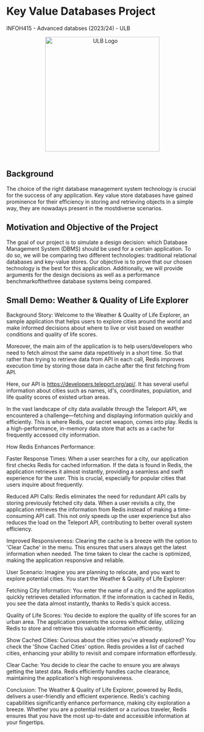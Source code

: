 
# Key Value Databases Project

INFOH415 - Advanced databses (2023/24) - ULB <br />

<div align="center">
    <img src="https://actus.ulb.be/medias/photo/logo-universite-libre-bruxelles_1661952138925-png?ID_FICHE=19524" alt="ULB Logo" width="300"/>
</div>

<br>

## Background
The choice of the right database management system technology is crucial for the success of any application. Key value store databases have gained prominence for their efficiency in storing and retrieving objects in a simple way, they are nowadays present in the mostdiverse scenarios.

## Motivation and Objective of the Project
The goal of our project is to simulate a design decision: which Database Management System (DBMS) should be used for a certain application. To do so, we will be comparing two different technologies: traditional relational databases and key-value stores. Our objective is to prove that our chosen technology is the best for this application. Additionally, we will provide arguments for the design decisions as well as a performance benchmarkofthethree database systems being compared.

## Small Demo: Weather & Quality of Life Explorer

Background Story:
Welcome to the Weather & Quality of Life Explorer,
an sample application that helps users to explore cities around the world
and make informed decisions about where to live or visit based on weather conditions and quality of life scores.

Moreover, the main aim of the application is to help users/developers who need to fetch almost the same data
repetitively in a short time. So that rather than trying to retrieve data from API in each call, Redis improves
execution time by storing those data in cache after the first fetching from API.

Here, our API is https://developers.teleport.org/api/. It has several useful information about cities such as names, 
id's, coordinates, population, and life quality scores of existed urban areas.

In the vast landscape of city data available through the Teleport API,
we encountered a challenge—fetching and displaying information quickly and efficiently.
This is where Redis, our secret weapon, comes into play. Redis is a high-performance,
in-memory data store that acts as a cache for frequently accessed city information.

How Redis Enhances Performance:

Faster Response Times:
When a user searches for a city, our application first checks Redis for cached information.
If the data is found in Redis, the application retrieves it almost instantly, providing a seamless and swift experience for the user.
This is crucial, especially for popular cities that users inquire about frequently.

Reduced API Calls:
Redis eliminates the need for redundant API calls by storing previously fetched city data.
When a user revisits a city, the application retrieves the information from Redis instead of making a time-consuming API call.
This not only speeds up the user experience but also reduces the load on the Teleport API,
contributing to better overall system efficiency.

Improved Responsiveness:
Clearing the cache is a breeze with the option to 'Clear Cache' in the menu.
This ensures that users always get the latest information when needed.
The time taken to clear the cache is optimized, making the application responsive and reliable.

User Scenario:
Imagine you are planning to relocate, and you want to explore potential cities. You start the Weather & Quality of Life Explorer:

Fetching City Information:
You enter the name of a city, and the application quickly retrieves detailed information.
If the information is cached in Redis, you see the data almost instantly, thanks to Redis's quick access.

Quality of Life Scores:
You decide to explore the quality of life scores for an urban area.
The application presents the scores without delay, utilizing Redis to store and retrieve this valuable information efficiently.

Show Cached Cities:
Curious about the cities you've already explored? You check the 'Show Cached Cities' option.
Redis provides a list of cached cities, enhancing your ability to revisit and compare information effortlessly.

Clear Cache:
You decide to clear the cache to ensure you are always getting the latest data.
Redis efficiently handles cache clearance, maintaining the application's high responsiveness.

Conclusion:
The Weather & Quality of Life Explorer, powered by Redis, delivers a user-friendly and efficient experience.
Redis's caching capabilities significantly enhance performance, making city exploration a breeze.
Whether you are a potential resident or a curious traveler,
Redis ensures that you have the most up-to-date and accessible information at your fingertips.
